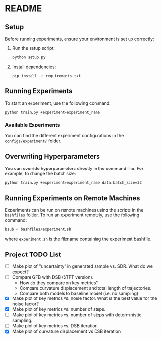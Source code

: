 # README

## Setup
Before running experiments, ensure your environment is set up correctly:

1. Run the setup script:
   ```bash
   python setup.py
   ```
2. Install dependencies:
   ```bash
   pip install -r requirements.txt
   ```

## Running Experiments
To start an experiment, use the following command:
```bash
python train.py +experiment=experiment_name
```

### Available Experiments
You can find the different experiment configurations in the `configs/experiment/` folder.

## Overwriting Hyperparameters
You can override hyperparameters directly in the command line. For example, to change the batch size:
```bash
python train.py +experiment=experiment_name data.batch_size=32
```

## Running Experiments on Remote Machines
Experiments can be run on remote machines using the scripts in the `bashfiles` folder. To run an experiment remotely, use the following command:
```bash
bsub < bashfiles/experiment.sh
```
where `experiment.sh` is the filename containing the experiment bashfile.

## Project TODO List

- [ ] Make plot of "uncertainty" in generated sample vs. SDR. What do we expect?
- [ ] Compare GFB with DSB (STFT version).
   - How do they compare on key metrics?
   - Compare curvature displacement and total length of trajectories.
   - Compare both models to baseline model (i.e. no sampling)
- [x] Make plot of key metrics vs. noise factor. What is the best value for the noise factor?
- [x] Make plot of key metrics vs. number of steps.
- [ ] Make plot of key metrics vs. number of steps with deterministic sampling. 
- [ ] Make plot of key metrics vs. DSB iteration. 
- [x] Make plot of curvature displacement vs DSB iteration